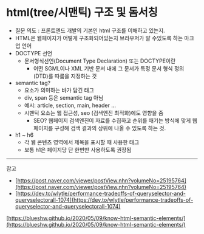 # html(tree/시맨틱) 구조 및 돔서칭

- 질문 의도 : 프론트엔드 개발의 기본인 html 구조를 이해하고 있는지.
- HTML은 웹페이지가 어떻게 구조화되어있는지 브라우저가 알 수있도록 하는 마크업 언어
- DOCTYPE 선언
  - 문서형식선언(Document Type Declaration) 또는 DOCTYPE이란
    - 어떤 SGML이나 XML 기반 문서 내에 그 문서가 특정 문서 형식 정의(DTD)를 따름을 지정하는 것
- semantic tag?
  - 요소가 의미하는 바가 담긴 태그
  - div, span 등은 semantic tag 아님
  - 예시: article, section, main, header ...
  - 시맨틱 요소는 웹 접근성, seo (검색엔진 최적화)에도 영향을 줌
    - SEO? 웹페이지 검색엔진이 자료를 수집하고 순위를 매기는 방식에 맞게 웹페이지를 구성해 검색 결과의 상위에 나올 수 있도록 하는 것.
- h1 ~ h6
  - 각 웹 콘텐츠 영역에서 제목을 표시할 때 사용한 태그
  - 보통 h1은 페이지당 단 한번만 사용하도록 권장됨

---

참고

- [https://post.naver.com/viewer/postView.nhn?volumeNo=25195764](https://post.naver.com/viewer/postView.nhn?volumeNo=25195764)
- [https://dev.to/wlytle/performance-tradeoffs-of-queryselector-and-queryselectorall-1074](https://dev.to/wlytle/performance-tradeoffs-of-queryselector-and-queryselectorall-1074)

[https://blueshw.github.io/2020/05/09/know-html-semantic-elements/](https://blueshw.github.io/2020/05/09/know-html-semantic-elements/)
